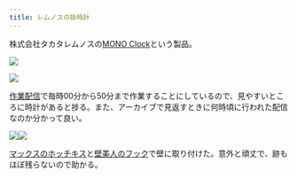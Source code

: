 ```yaml
---
title: レムノスの掛時計
---
```

株式会社タカタレムノスの[MONO Clock](https://www.amazon.co.jp/dp/B004UIT8BK)という製品。

![](https://lh4.googleusercontent.com/jKz4M46wAf5rOcNtxX8PRY8IKrsidq_DJZVPaEoWkoIXhaWGvjU1YX5PG_mCd-m1ImcjkrsCNcU0C3_y8YJ1byRoBQcdZzG7yBtYA6Ca2pgRnTWxwtw1ocEtspmPGj5vOF6gjlO5LWxknSZXzg)

![](https://lh6.googleusercontent.com/TgSjEThXZy5G3LIowvprzOcmycv8ClLpNTAKxaLoRhDVQ2w8JndHRJBBAkilqkS0Ma0NUJR2Ioa7eB49kRfbvbt9yikuQ7M8tFytn71CcxBevKS4YUopDaYtq8JheYi6OV9HdYYHn-V3WmLWkA)

[作業配信](https://www.youtube.com/channel/UC5s-KpSDGzxWPWNv94PnJHw)で毎時00分から50分まで作業することにしているので、見やすいところに時計があると捗る。また、アーカイブで見返すときに何時頃に行われた配信なのか分かって良い。

![](https://lh5.googleusercontent.com/HG1ni2kFe6VBZ8jm0cmq9r7PWYtOk9PIEUEtPuaMSkF9f2XhUCu1FTLQLpvV4jT2FlPz57JxS3qQ-3KUwsL1kuEXSlWQgn0kbRB8fzy9UVx_xBEhqFWm_3qzNKL-pPuygB9cy_aMDqwoxskg8w)![](https://lh3.googleusercontent.com/3NZpjBV4GwUtPvz7EADddb4BQsXUnBNGBK5KUO4MTfa5NNohSBgeP38CTC5ThPobs7Zm43RWUV8WeBpe-ZpV7SrVmyoHhkhbm-UKlFAPdVfd407vpzY8v5-wiXB0ghVQxF8vWcQTeGFXkNCu4w)

[マックスのホッチキス](https://www.amazon.co.jp/dp/B000O9WRWG)と[壁美人のフック](https://www.amazon.co.jp/dp/B00CU78TDG)で壁に取り付けた。意外と頑丈で、跡もほぼ残らないので助かる。
